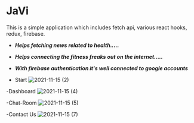 # JaVi

This is a simple application which includes fetch api, various react hooks, redux, firebase.


- ***Helps fetching news related to health.....***
- ***Helps connecting the fitness freaks out on the internet.....***
- ***With firebase authentication it's well connected to google accounts***

- Start
![2021-11-15 (2)](https://user-images.githubusercontent.com/76589058/141694236-b0d7fca7-4d93-4b46-a51d-cf9238da685b.png)

-Dashboard
![2021-11-15 (4)](https://user-images.githubusercontent.com/76589058/141694368-beb8e49e-ad9b-43e2-a066-c1b140f3a14f.png)

-Chat-Room
![2021-11-15 (5)](https://user-images.githubusercontent.com/76589058/141694380-09a4849f-2847-43ef-92ac-cd280130aa12.png)

-Contact Us
![2021-11-15 (7)](https://user-images.githubusercontent.com/76589058/141694446-6c0cca08-8eb8-4191-91a1-14ded3591810.png)
